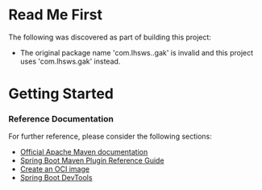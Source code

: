 # Read Me First
The following was discovered as part of building this project:

* The original package name 'com.lhsws..gak' is invalid and this project uses 'com.lhsws.gak' instead.

# Getting Started

### Reference Documentation
For further reference, please consider the following sections:

* [Official Apache Maven documentation](https://maven.apache.org/guides/index.html)
* [Spring Boot Maven Plugin Reference Guide](https://docs.spring.io/spring-boot/docs/3.2.5-SNAPSHOT/maven-plugin/reference/html/)
* [Create an OCI image](https://docs.spring.io/spring-boot/docs/3.2.5-SNAPSHOT/maven-plugin/reference/html/#build-image)
* [Spring Boot DevTools](https://docs.spring.io/spring-boot/docs/3.2.5-SNAPSHOT/reference/htmlsingle/index.html#using.devtools)

